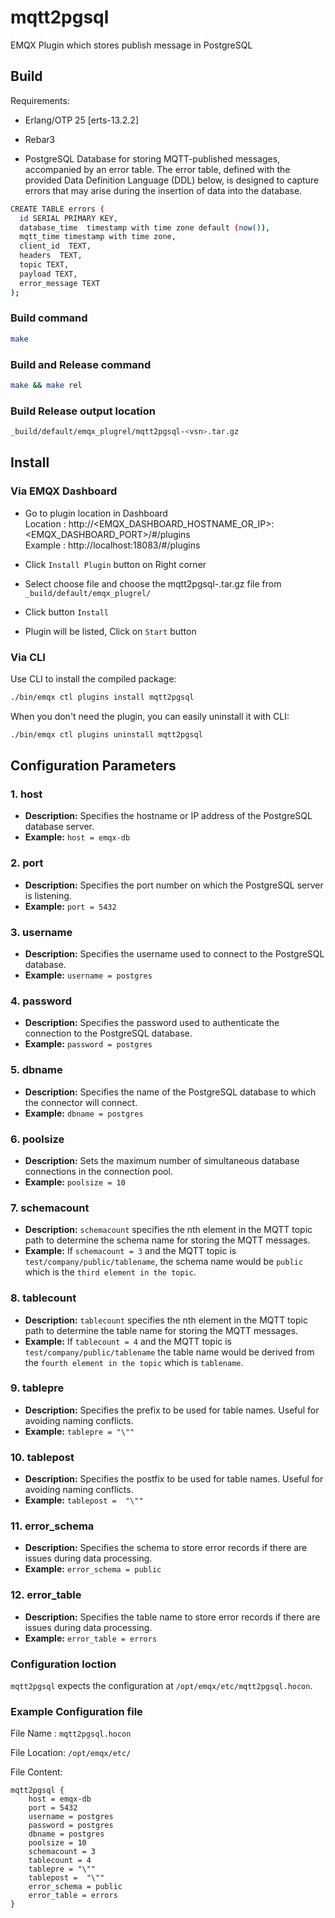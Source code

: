 # mqtt2pgsql

EMQX Plugin which stores publish message in PostgreSQL

## Build

Requirements:

- Erlang/OTP 25 [erts-13.2.2]

- Rebar3

- PostgreSQL Database for storing MQTT-published messages, accompanied by an error table. The error table, defined with the provided Data Definition Language (DDL) below, is designed to capture errors that may arise during the insertion of data into the database.

```bash
CREATE TABLE errors (
  id SERIAL PRIMARY KEY,
  database_time  timestamp with time zone default (now()),
  mqtt_time timestamp with time zone,
  client_id  TEXT,
  headers  TEXT,
  topic TEXT,
  payload TEXT,
  error_message TEXT
); 
```

### Build command

```bash
make
```

### Build and Release command

```bash
make && make rel
```

### Build Release output location

```bash
_build/default/emqx_plugrel/mqtt2pgsql-<vsn>.tar.gz
```

## Install

### Via EMQX Dashboard

- Go to plugin location in Dashboard   
   Location : http://<EMQX_DASHBOARD_HOSTNAME_OR_IP>:<EMQX_DASHBOARD_PORT>/#/plugins   
   Example : http://localhost:18083/#/plugins  

- Click `Install Plugin` button on Right corner

- Select choose file and choose the mqtt2pgsql-<vsn>.tar.gz file from `_build/default/emqx_plugrel/`

- Click button `Install`

- Plugin will be listed, Click on `Start` button

### Via CLI

Use CLI to install the compiled package:

```bash
./bin/emqx ctl plugins install mqtt2pgsql
```
When you don't need the plugin, you can easily uninstall it with CLI:

```bash
./bin/emqx ctl plugins uninstall mqtt2pgsql
```

## Configuration Parameters

### 1. **host**
   - **Description:** Specifies the hostname or IP address of the PostgreSQL database server.
   - **Example:** `host = emqx-db`

### 2. **port**
   - **Description:** Specifies the port number on which the PostgreSQL server is listening.
   - **Example:** `port = 5432`

### 3. **username**
   - **Description:** Specifies the username used to connect to the PostgreSQL database.
   - **Example:** `username = postgres`

### 4. **password**
   - **Description:** Specifies the password used to authenticate the connection to the PostgreSQL database.
   - **Example:** `password = postgres`

### 5. **dbname**
   - **Description:** Specifies the name of the PostgreSQL database to which the connector will connect.
   - **Example:** `dbname = postgres`

### 6. **poolsize**
   - **Description:** Sets the maximum number of simultaneous database connections in the connection pool.
   - **Example:** `poolsize = 10`

### 7. **schemacount**
   - **Description:** `schemacount` specifies the nth element in the MQTT topic path to determine the schema name for storing the MQTT messages. 
   - **Example:** If `schemacount = 3` and the MQTT topic is `test/company/public/tablename`, the schema name would be `public` which is the `third element in the topic`.

### 8. **tablecount**
   - **Description:** `tablecount` specifies the nth element in the MQTT topic path to determine the table name for storing the MQTT messages. 
   - **Example:**  If `tablecount = 4` and the MQTT topic is `test/company/public/tablename` the table name would be derived from the `fourth element in the topic` which is `tablename`.

### 9. **tablepre**
   - **Description:** Specifies the prefix to be used for table names. Useful for avoiding naming conflicts.
   - **Example:** `tablepre = "\""`

### 10. **tablepost**
   - **Description:** Specifies the postfix to be used for table names. Useful for avoiding naming conflicts.
   - **Example:** `tablepost =  "\""`

### 11. **error_schema**
   - **Description:** Specifies the schema to store error records if there are issues during data processing.
   - **Example:** `error_schema = public`

### 12. **error_table**
   - **Description:** Specifies the table name to store error records if there are issues during data processing.
   - **Example:** `error_table = errors`

### Configuration loction
`mqtt2pgsql` expects the configuration at `/opt/emqx/etc/mqtt2pgsql.hocon`.

### Example Configuration file

File Name : `mqtt2pgsql.hocon`

File Location: `/opt/emqx/etc/`

File Content:

```hocon
mqtt2pgsql {
    host = emqx-db 
    port = 5432
    username = postgres
    password = postgres
    dbname = postgres
    poolsize = 10
    schemacount = 3
    tablecount = 4
    tablepre = "\""
    tablepost =  "\""
    error_schema = public 
    error_table = errors
}
```

